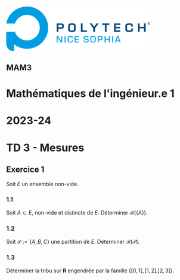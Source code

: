 ![PNS](https://raw.githubusercontent.com/pns-mam/mi1/master/logo-pns.png)
## MAM3
# Mathématiques de l'ingénieur.e 1
# 2023-24

# TD 3 - Mesures

## Exercice 1
Soit $E$ un ensemble non-vide.

### 1.1
Soit $A \subset E$, non-vide et distincte de $E$. Déterminer $\mathscr{B}(\{A\})$.

### 1.2
Soit $\mathscr{P}:=\{A,B,C\}$ une partition de $E$. Déterminer $\mathscr{B}(\mathscr{P})$.

### 1.3
Déterminer la tribu sur $\mathbf{R}$ engendrée par la famille $\{[0,1[,[1,2],]2,3]\}$.